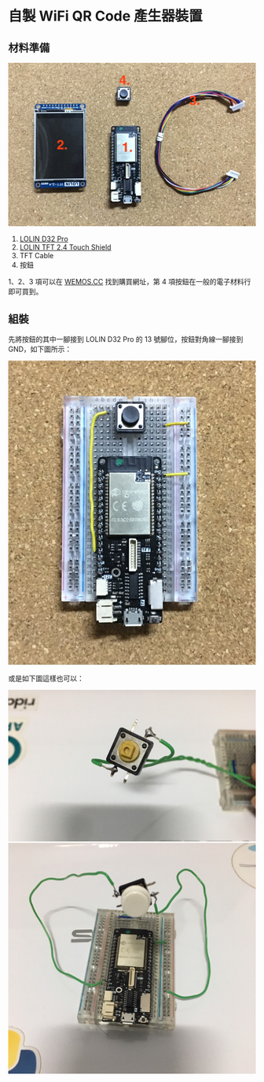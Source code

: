 # 自製 WiFi QR Code 產生器裝置

## 材料準備

![材料](imgs/IMG3.jpg)

1. [LOLIN D32 Pro](https://wiki.wemos.cc/products:d32:d32_pro)
2. [LOLIN TFT 2.4 Touch Shield](https://wiki.wemos.cc/products:d1_mini_shields:tft_2.4_shield)
3. TFT Cable
4. 按鈕

1、2、3 項可以在 [WEMOS.CC](https://www.wemos.cc/) 找到購買網址，第 4 項按鈕在一般的電子材料行即可買到。

## 組裝

先將按鈕的其中一腳接到 LOLIN D32 Pro 的 13 號腳位，按鈕對角線一腳接到 GND，如下圖所示：

![接腳圖1](imgs/IMG2.jpg)

或是如下圖這樣也可以：

![接腳圖2](imgs/img4.jpg)
![接腳圖3](imgs/img5.jpg)



